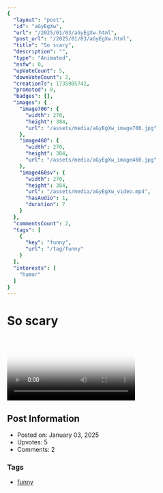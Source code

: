```yaml
---
{
  "layout": "post",
  "id": "aGyEgXw",
  "url": "/2025/01/03/aGyEgXw.html",
  "post_url": "/2025/01/03/aGyEgXw.html",
  "title": "So scary",
  "description": "",
  "type": "Animated",
  "nsfw": 0,
  "upVoteCount": 5,
  "downVoteCount": 2,
  "creationTs": 1735905742,
  "promoted": 0,
  "badges": [],
  "images": {
    "image700": {
      "width": 270,
      "height": 384,
      "url": "/assets/media/aGyEgXw_image700.jpg"
    },
    "image460": {
      "width": 270,
      "height": 384,
      "url": "/assets/media/aGyEgXw_image460.jpg"
    },
    "image460sv": {
      "width": 270,
      "height": 384,
      "url": "/assets/media/aGyEgXw_video.mp4",
      "hasAudio": 1,
      "duration": 7
    }
  },
  "commentsCount": 2,
  "tags": [
    {
      "key": "funny",
      "url": "/tag/funny"
    }
  ],
  "interests": [
    "humor"
  ]
}
---
```


# So scary

<video controls playsinline loop poster="/assets/media/aGyEgXw_image460.jpg">
  <source src="/assets/media/aGyEgXw_video.mp4" type="video/mp4">
  Your browser does not support the video tag.
</video>

## Post Information

- Posted on: January 03, 2025
- Upvotes: 5
- Comments: 2

### Tags

- [funny](/tag/funny)
